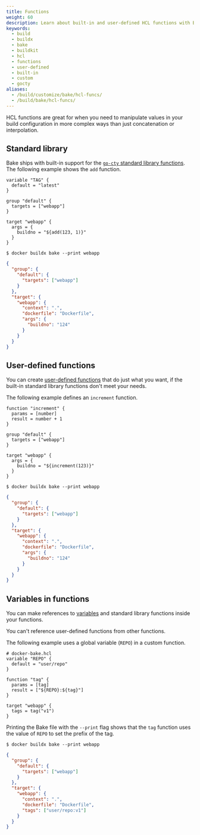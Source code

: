 ```yaml
---
title: Functions
weight: 60
description: Learn about built-in and user-defined HCL functions with Bake
keywords:
  - build
  - buildx
  - bake
  - buildkit
  - hcl
  - functions
  - user-defined
  - built-in
  - custom
  - gocty
aliases:
  - /build/customize/bake/hcl-funcs/
  - /build/bake/hcl-funcs/
---
```


HCL functions are great for when you need to manipulate values in your build
configuration in more complex ways than just concatenation or interpolation.

## Standard library

Bake ships with built-in support for the [`go-cty` standard library functions](https://github.com/zclconf/go-cty/tree/main/cty/function/stdlib).
The following example shows the `add` function.

```hcl {title=docker-bake.hcl}
variable "TAG" {
  default = "latest"
}

group "default" {
  targets = ["webapp"]
}

target "webapp" {
  args = {
    buildno = "${add(123, 1)}"
  }
}
```

```console
$ docker buildx bake --print webapp
```

```json
{
  "group": {
    "default": {
      "targets": ["webapp"]
    }
  },
  "target": {
    "webapp": {
      "context": ".",
      "dockerfile": "Dockerfile",
      "args": {
        "buildno": "124"
      }
    }
  }
}
```

## User-defined functions

You can create [user-defined functions](https://github.com/hashicorp/hcl/tree/main/ext/userfunc)
that do just what you want, if the built-in standard library functions don't
meet your needs.

The following example defines an `increment` function.

```hcl {title=docker-bake.hcl}
function "increment" {
  params = [number]
  result = number + 1
}

group "default" {
  targets = ["webapp"]
}

target "webapp" {
  args = {
    buildno = "${increment(123)}"
  }
}
```

```console
$ docker buildx bake --print webapp
```

```json
{
  "group": {
    "default": {
      "targets": ["webapp"]
    }
  },
  "target": {
    "webapp": {
      "context": ".",
      "dockerfile": "Dockerfile",
      "args": {
        "buildno": "124"
      }
    }
  }
}
```

## Variables in functions

You can make references to [variables](./variables) and standard library
functions inside your functions.

You can't reference user-defined functions from other functions.

The following example uses a global variable (`REPO`) in a custom function.

```hcl {title=docker-bake.hcl}
# docker-bake.hcl
variable "REPO" {
  default = "user/repo"
}

function "tag" {
  params = [tag]
  result = ["${REPO}:${tag}"]
}

target "webapp" {
  tags = tag("v1")
}
```

Printing the Bake file with the `--print` flag shows that the `tag` function
uses the value of `REPO` to set the prefix of the tag.

```console
$ docker buildx bake --print webapp
```

```json
{
  "group": {
    "default": {
      "targets": ["webapp"]
    }
  },
  "target": {
    "webapp": {
      "context": ".",
      "dockerfile": "Dockerfile",
      "tags": ["user/repo:v1"]
    }
  }
}
```
